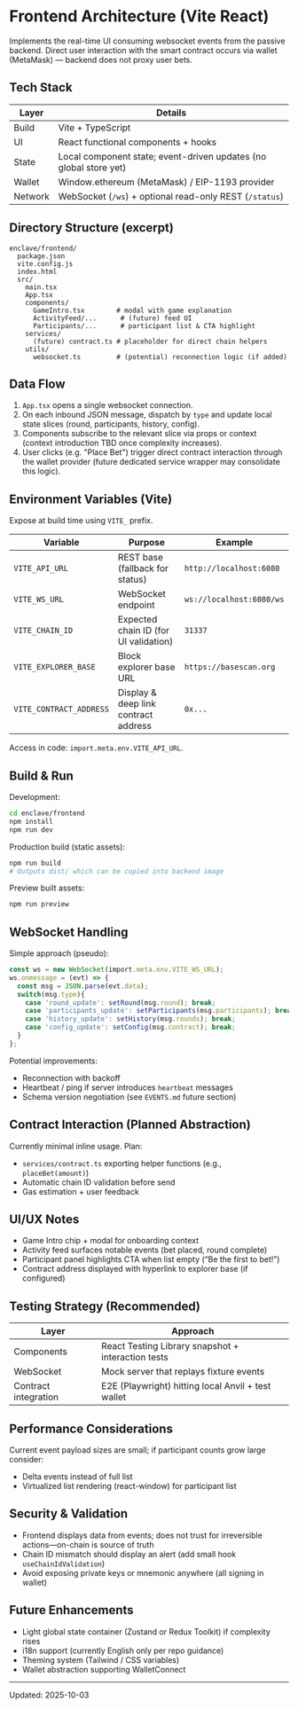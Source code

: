 # Frontend Architecture (Vite React)

Implements the real-time UI consuming websocket events from the passive backend. Direct user interaction with the smart contract occurs via wallet (MetaMask) — backend does not proxy user bets.

## Tech Stack
| Layer | Details |
|-------|---------|
| Build | Vite + TypeScript |
| UI    | React functional components + hooks |
| State | Local component state; event-driven updates (no global store yet) |
| Wallet| Window.ethereum (MetaMask) / EIP-1193 provider |
| Network | WebSocket (`/ws`) + optional read-only REST (`/status`) |

## Directory Structure (excerpt)
```
enclave/frontend/
  package.json
  vite.config.js
  index.html
  src/
    main.tsx
    App.tsx
    components/
      GameIntro.tsx        # modal with game explanation
      ActivityFeed/...      # (future) feed UI
      Participants/...      # participant list & CTA highlight
    services/
      (future) contract.ts # placeholder for direct chain helpers
    utils/
      websocket.ts         # (potential) reconnection logic (if added)
```

## Data Flow
1. `App.tsx` opens a single websocket connection.
2. On each inbound JSON message, dispatch by `type` and update local state slices (round, participants, history, config).
3. Components subscribe to the relevant slice via props or context (context introduction TBD once complexity increases).
4. User clicks (e.g. "Place Bet") trigger direct contract interaction through the wallet provider (future dedicated service wrapper may consolidate this logic).

## Environment Variables (Vite)
Expose at build time using `VITE_` prefix.

| Variable | Purpose | Example |
|----------|---------|---------|
| `VITE_API_URL` | REST base (fallback for status) | `http://localhost:6080` |
| `VITE_WS_URL` | WebSocket endpoint | `ws://localhost:6080/ws` |
| `VITE_CHAIN_ID` | Expected chain ID (for UI validation) | `31337` |
| `VITE_EXPLORER_BASE` | Block explorer base URL | `https://basescan.org` |
| `VITE_CONTRACT_ADDRESS` | Display & deep link contract address | `0x...` |

Access in code: `import.meta.env.VITE_API_URL`.

## Build & Run
Development:
```bash
cd enclave/frontend
npm install
npm run dev
```
Production build (static assets):
```bash
npm run build
# Outputs dist/ which can be copied into backend image
```

Preview built assets:
```bash
npm run preview
```

## WebSocket Handling
Simple approach (pseudo):
```ts
const ws = new WebSocket(import.meta.env.VITE_WS_URL);
ws.onmessage = (evt) => {
  const msg = JSON.parse(evt.data);
  switch(msg.type){
    case 'round_update': setRound(msg.round); break;
    case 'participants_update': setParticipants(msg.participants); break;
    case 'history_update': setHistory(msg.rounds); break;
    case 'config_update': setConfig(msg.contract); break;
  }
};
```

Potential improvements:
* Reconnection with backoff
* Heartbeat / ping if server introduces `heartbeat` messages
* Schema version negotiation (see `EVENTS.md` future section)

## Contract Interaction (Planned Abstraction)
Currently minimal inline usage. Plan:
* `services/contract.ts` exporting helper functions (e.g., `placeBet(amount)`)
* Automatic chain ID validation before send
* Gas estimation + user feedback

## UI/UX Notes
* Game Intro chip + modal for onboarding context
* Activity feed surfaces notable events (bet placed, round complete)
* Participant panel highlights CTA when list empty (“Be the first to bet!”)
* Contract address displayed with hyperlink to explorer base (if configured)

## Testing Strategy (Recommended)
| Layer | Approach |
|-------|----------|
| Components | React Testing Library snapshot + interaction tests |
| WebSocket | Mock server that replays fixture events |
| Contract integration | E2E (Playwright) hitting local Anvil + test wallet |

## Performance Considerations
Current event payload sizes are small; if participant counts grow large consider:
* Delta events instead of full list
* Virtualized list rendering (react-window) for participant list

## Security & Validation
* Frontend displays data from events; does not trust for irreversible actions—on-chain is source of truth
* Chain ID mismatch should display an alert (add small hook `useChainIdValidation`)
* Avoid exposing private keys or mnemonic anywhere (all signing in wallet)

## Future Enhancements
* Light global state container (Zustand or Redux Toolkit) if complexity rises
* i18n support (currently English only per repo guidance)
* Theming system (Tailwind / CSS variables)
* Wallet abstraction supporting WalletConnect

---
Updated: 2025-10-03